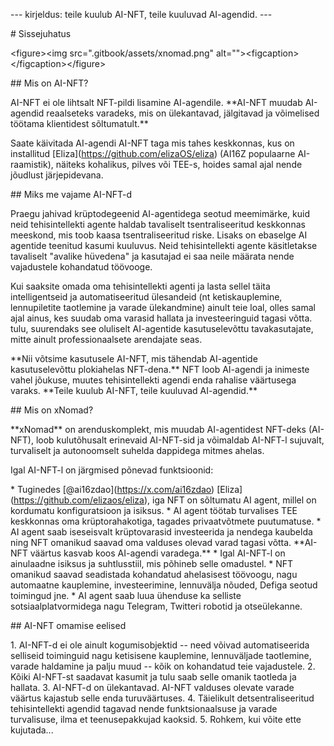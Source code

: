 \-\-- kirjeldus: teile kuulub AI-NFT, teile kuuluvad AI-agendid. \-\--

\# Sissejuhatus

\<figure\>\<img src=\".gitbook/assets/xnomad.png\"
alt=\"\"\>\<figcaption\>\</figcaption\>\</figure\>

\## Mis on AI-NFT?

AI-NFT ei ole lihtsalt NFT-pildi lisamine AI-agendile. \*\*AI-NFT muudab
AI-agendid reaalseteks varadeks, mis on ülekantavad, jälgitavad ja
võimelised töötama klientidest sõltumatult.\*\*

Saate käivitada AI-agendi AI-NFT taga mis tahes keskkonnas, kus on
installitud \[Eliza\](https://github.com/elizaOS/eliza) (AI16Z
populaarne AI-raamistik), näiteks kohalikus, pilves või TEE-s, hoides
samal ajal nende jõudlust järjepidevana.

\## Miks me vajame AI-NFT-d

Praegu jahivad krüptodegeenid AI-agentidega seotud meemimärke, kuid neid
tehisintellekti agente haldab tavaliselt tsentraliseeritud keskkonnas
meeskond, mis toob kaasa tsentraliseeritud riske. Lisaks on ebaselge AI
agentide teenitud kasumi kuuluvus. Neid tehisintellekti agente
käsitletakse tavaliselt \"avalike hüvedena\" ja kasutajad ei saa neile
määrata nende vajadustele kohandatud töövooge.

Kui saaksite omada oma tehisintellekti agenti ja lasta sellel täita
intelligentseid ja automatiseeritud ülesandeid (nt ketiskauplemine,
lennupiletite taotlemine ja varade ülekandmine) ainult teie loal, olles
samal ajal ainus, kes suudab oma varasid hallata ja investeeringuid
tagasi võtta. tulu, suurendaks see oluliselt AI-agentide kasutuselevõttu
tavakasutajate, mitte ainult professionaalsete arendajate seas.

\*\*Nii võtsime kasutusele AI-NFT, mis tähendab AI-agentide
kasutuselevõttu plokiahelas NFT-dena.\*\* NFT loob AI-agendi ja inimeste
vahel jõukuse, muutes tehisintellekti agendi enda rahalise väärtusega
varaks. \*\*Teile kuulub AI-NFT, teile kuuluvad AI-agendid.\*\*

\## Mis on xNomad?

\*\*xNomad\*\* on arenduskomplekt, mis muudab AI-agentidest NFT-deks
(AI-NFT), loob kulutõhusalt erinevaid AI-NFT-sid ja võimaldab AI-NFT-l
sujuvalt, turvaliselt ja autonoomselt suhelda dappidega mitmes ahelas.

Igal AI-NFT-l on järgmised põnevad funktsioonid:

\* Tuginedes \[@ai16zdao\](https://x.com/ai16zdao)
\[Eliza\](https://github.com/elizaos/eliza), iga NFT on sõltumatu AI
agent, millel on kordumatu konfiguratsioon ja isiksus. \* AI agent
töötab turvalises TEE keskkonnas oma krüptorahakotiga, tagades
privaatvõtmete puutumatuse. \* AI agent saab iseseisvalt krüptovarasid
investeerida ja nendega kaubelda ning NFT omanikud saavad oma valduses
olevad varad tagasi võtta. \*\*AI-NFT väärtus kasvab koos AI-agendi
varadega.\*\* \* Igal AI-NFT-l on ainulaadne isiksus ja suhtlusstiil,
mis põhineb selle omadustel. \* NFT omanikud saavad seadistada
kohandatud ahelasisest töövoogu, nagu automaatne kauplemine,
investeerimine, lennuvälja nõuded, Defiga seotud toimingud jne. \* AI
agent saab luua ühenduse ka selliste sotsiaalplatvormidega nagu
Telegram, Twitteri robotid ja otseülekanne.

\## AI-NFT omamise eelised

1\. AI-NFT-d ei ole ainult kogumisobjektid -- need võivad
automatiseerida selliseid toiminguid nagu ketisisene kauplemine,
lennuväljade taotlemine, varade haldamine ja palju muud -- kõik on
kohandatud teie vajadustele. 2. Kõiki AI-NFT-st saadavat kasumit ja tulu
saab selle omanik taotleda ja hallata. 3. AI-NFT-d on ülekantavad.
AI-NFT valduses olevate varade väärtus kajastub selle enda
turuväärtuses. 4. Täielikult detsentraliseeritud tehisintellekti agendid
tagavad nende funktsionaalsuse ja varade turvalisuse, ilma et
teenusepakkujad kaoksid. 5. Rohkem, kui võite ette kujutada\...
